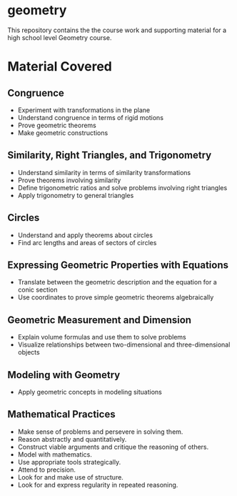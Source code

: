 # geometry

This repository contains the the course work and supporting material for a high school level Geometry course.

# Material Covered

## Congruence

* Experiment with transformations in the plane
* Understand congruence in terms of rigid motions
* Prove geometric theorems
* Make geometric constructions

## Similarity, Right Triangles, and Trigonometry

* Understand similarity in terms of similarity transformations
* Prove theorems involving similarity
* Define trigonometric ratios and solve problems involving right triangles
* Apply trigonometry to general triangles

## Circles

* Understand and apply theorems about circles
* Find arc lengths and areas of sectors of circles

## Expressing Geometric Properties with Equations

* Translate between the geometric description and the equation for a conic section
* Use coordinates to prove simple geometric theorems algebraically

## Geometric Measurement and Dimension

* Explain volume formulas and use them to solve problems
* Visualize relationships between two-dimensional and three-dimensional objects

## Modeling with Geometry

* Apply geometric concepts in modeling situations

## Mathematical Practices

* Make sense of problems and persevere in solving them.
* Reason abstractly and quantitatively.
* Construct viable arguments and critique the reasoning of others.
* Model with mathematics.
* Use appropriate tools strategically.
* Attend to precision.
* Look for and make use of structure.
* Look for and express regularity in repeated reasoning.


